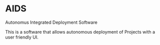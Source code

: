 AIDS
====

Autonomus Integrated Deployment Software

This is a software that allows autonomous deployment of Projects with a user friendly UI.
